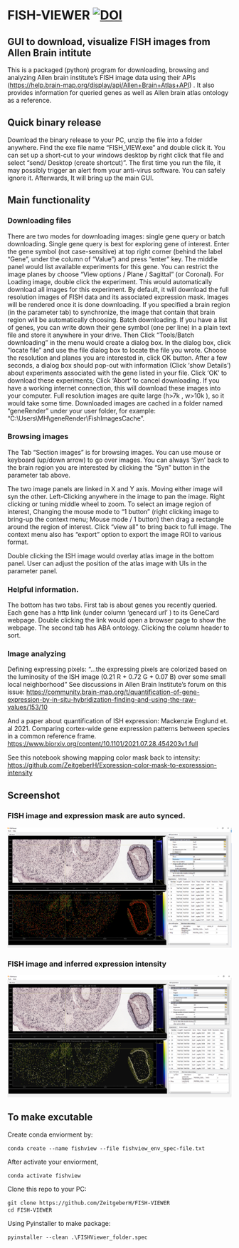 # FISH-VIEWER [![DOI](https://zenodo.org/badge/440283354.svg)](https://zenodo.org/badge/latestdoi/440283354)

## GUI to download, visualize FISH images from Allen Brain intitute
This is a packaged (python) program for downloading, browsing and analyzing Allen brain institute’s FISH image data using their APIs (https://help.brain-map.org/display/api/Allen+Brain+Atlas+API) . It also provides information for queried genes as well as Allen brain atlas ontology as a reference.

## Quick binary release
Download the binary release to your PC, unzip the file into a folder anywhere. Find the exe file name “FISH_VIEW.exe” and double click it. You can set up a short-cut to your windows desktop by right click that file and select “send/ Desktop (create shortcut)”. The first time you run the file, it may possibly trigger an alert from your anti-virus software. You can safely ignore it. Afterwards, It will bring up the main GUI.

## Main functionality
### Downloading files

There are two modes for downloading images: single gene query or batch downloading. 
Single gene query is best for exploring gene of interest. Enter the gene symbol (not case-sensitive) at top right corner (behind the label “Gene”, under the column of “Value”) and press “enter” key. The middle panel would list available experiments for this gene. You can restrict the image planes by choose “View options / Plane / Sagittal” (or Coronal). For Loading image, double click the experiment. This would automatically download all images for this experiment. By default, it will download the full resolution images of FISH data and its associated expression mask. Images will be rendered once it is done downloading. If you specified a brain region (in the parameter tab) to synchronize, the image that contain that brain region will be automatically choosing. 
Batch downloading. If you have a list of genes, you can write down their gene symbol (one per line) in a plain text file and store it anywhere in your drive. Then Click “Tools/Batch downloading” in the menu would create a dialog box. In the dialog box, click “locate file” and use the file dialog box to locate the file you wrote. Choose the resolution and planes you are interested in, click OK button.  After a few seconds, a dialog box should pop-out with information (Click ‘show Details’) about experiments associated with the gene listed in your file. Click ‘OK’ to download these experiments; Click ‘Abort’ to cancel downloading. If you have a working internet connection, this will download these images into your computer. Full resolution images are quite large (h>7k , w>10k ), so it would take some time.
Downloaded images are cached in a folder named “geneRender” under your user folder, for example: “C:\Users\MH\geneRender\FishImagesCache”. 

### Browsing images

The Tab “Section images” is for browsing images. You can use mouse or keyboard (up/down arrow) to go over images.  You can always ‘Syn’ back to the brain region you are interested by clicking the “Syn” button in the parameter tab above.

The two image panels are linked in X and Y axis. Moving either image will syn the other. Left-Clicking anywhere in the image to pan the image. Right clicking or tuning middle wheel to zoom.
To select an image region of interest, Changing the mouse mode to “1 button” (right clicking image to bring-up the context menu; Mouse mode / 1 button) then drag a rectangle around the region of interest. Click “view all” to bring back to full image. 
The context menu also has “export” option to export the image ROI to various format. 

Double clicking the ISH image would overlay atlas image in the bottom panel. User can adjust the position of the atlas image with UIs in the parameter panel.

### Helpful information.

The bottom has two tabs. First tab is about genes you recently queried.  Each gene has a http link (under column ‘genecard url’ ) to its GeneCard webpage. Double clicking the link would open a browser page to show the webpage. The second tab has ABA ontology. Clicking the column header to sort.

### Image analyzing	

Defining expressing pixels: “…the expressing pixels are colorized based on the luminosity of the ISH image (0.21 R + 0.72 G + 0.07 B) over some small local neighborhood”
See discussions in Allen Brain Institute’s forum on this issue: https://community.brain-map.org/t/quantification-of-gene-expression-by-in-situ-hybridization-finding-and-using-the-raw-values/153/10

And a paper about quantification of ISH expression:
Mackenzie Englund et. al 2021. Comparing cortex-wide gene expression patterns between species in a common reference frame.  https://www.biorxiv.org/content/10.1101/2021.07.28.454203v1.full

See this notebook showing mapping color mask back to intensity:
https://github.com/ZeitgeberH/Expression-color-mask-to-expresssion-intensity

## Screenshot

### FISH image and expression mask are auto synced.

![expression mask](/figure/Gad1_colorMask.PNG)

### FISH image and inferred expression intensity

![expression mask](/figure/Gad1_intensity.PNG)

## To make excutable
Create conda enviorment by:
```
conda create --name fishview --file fishview_env_spec-file.txt
```

After activate your enviorment,
```
conda activate fishview
```

Clone this repo to your PC:
```
git clone https://github.com/ZeitgeberH/FISH-VIEWER
cd FISH-VIEWER
```

Using Pyinstaller to make package:
```
pyinstaller --clean .\FISHViewer_folder.spec
```
